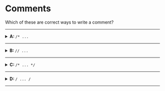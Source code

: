 # Comments

Which of these are correct ways to write a comment?

---

<details>
<summary><strong>A: </strong> <code>/* ...</code></summary>
<br>

✖ Nope.

This is how you _open_ a block comment, but you also need to close a block
comment with `*/`. If you do not close the comment the program with throw an
error:

```js
'use strict';

/*
```

</details>

---

<details>
<summary><strong>B: </strong> <code>// ...</code></summary>
<br>

✔ Correct!

This is how you can write an **inline comment**:

```js
'use strict';

// beautiful button goes here
```

</details>

---

<details>

<summary><strong>C: </strong> <code>/* ... */</code></summary>
<br>

✔ Correct!

This is how you can write a **block comment**:

```js
'use strict';

/*
  one fish
  two fish
  red fish
  blue ...
*/

console.log('fish');
```

</details>

---

<details>

<summary><strong>D: </strong> <code>/ ... /</code></summary>
<br>

✖ Nope.

Writing something between two slashes `/` in JavaScript creates a _regular
expression_. You don't need to know this yet.

</details>

---
